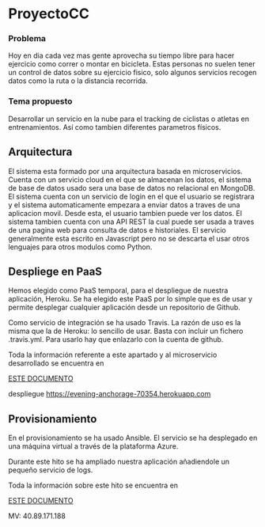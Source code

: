 # ProyectoCC

### Problema

Hoy en dia cada vez mas gente aprovecha su tiempo libre para hacer ejercicio como correr o montar en bicicleta. Estas personas no suelen tener un control de datos sobre su ejercicio fisico, solo algunos servicios recogen datos como la ruta o la distancia recorrida.

### Tema propuesto

Desarrollar un servicio en la nube para el tracking de ciclistas o atletas en entrenamientos. Así como tambien diferentes parametros físicos.

## Arquitectura

El sistema esta formado por una arquitectura basada en microservicios. Cuenta con un servicio cloud en el que se almacenan los datos, el sistema de base de datos usado sera una base de datos no relacional en MongoDB. El sistema cuenta con un servicio de login en el que el usuario se registrara y el sistema automaticamente empezara a enviar datos a traves de una aplicacion movil. Desde esta, el usuario tambien puede ver los datos. El sistema tambien cuenta con una API REST la cual puede ser usada a traves de una pagina web para consulta de datos e historiales. El servicio generalmente esta escrito en Javascript pero no se descarta el usar otros lenguajes para otros modulos como Python.

## Despliege en PaaS

Hemos elegido como PaaS temporal, para el despliegue de nuestra aplicación, Heroku. Se ha elegido este PaaS por lo simple que es de usar y permite desplegar cualquier aplicación desde un repositorio de Github.

Como servicio de integración se ha usado Travis. La razón de uso es la misma que la de Heroku: lo sencillo de usar. Basta con incluir un fichero .travis.yml. Para usarlo hay que enlazarlo con la cuenta de github.

Toda la información referente a este apartado y al microservicio desarrollado se encuentra en


[ESTE DOCUMENTO](./docs/Hito2.md)



despliegue https://evening-anchorage-70354.herokuapp.com


## Provisionamiento

En el provisionamiento se ha usado Ansible. El servicio se ha desplegado en una máquina virtual a través de la plataforma Azure.

Durante este hito se ha ampliado nuestra aplicación añadiendole un pequeño servicio de logs.

Toda la información sobre este hito se encuentra en


[ESTE DOCUMENTO](./docs/Hito3.md)

MV: 40.89.171.188
